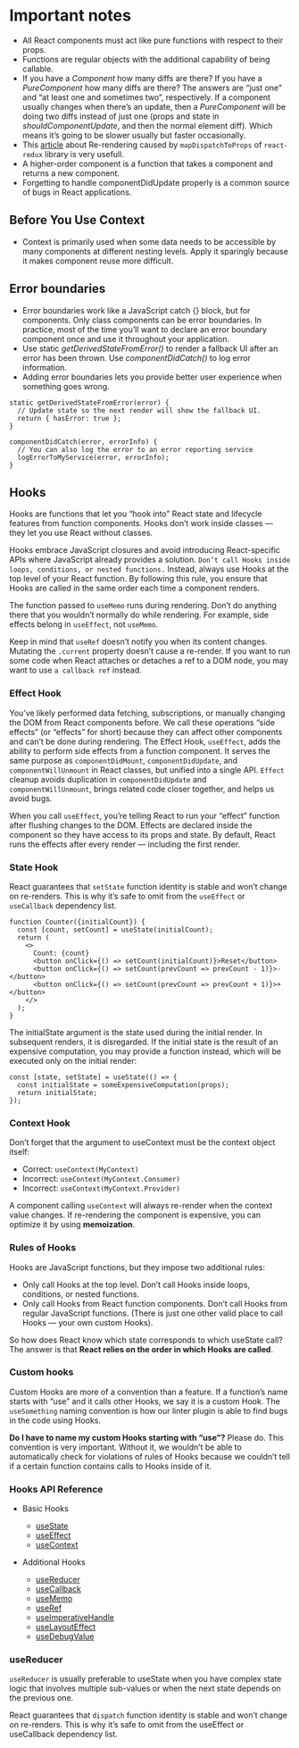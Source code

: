 # Important notes

- All React components must act like pure functions with respect to their props.
- Functions are regular objects with the additional capability of being callable.
- If you have a _Component_ how many diffs are there? If you have a _PureComponent_ how many diffs are there? The answers are “just one” and “at least one and sometimes two”, respectively. If a component usually changes when there’s an update, then a _PureComponent_ will be doing two diffs instead of just one (props and state in _shouldComponentUpdate_, and then the normal element diff). Which means it’s going to be slower usually but faster occasionally.
- This [article](https://spin.atomicobject.com/2018/04/02/redux-rerendering/) about Re-rendering caused by `mapDispatchToProps` of `react-redux` library is very usefull.
- A higher-order component is a function that takes a component and returns a new component.
- Forgetting to handle componentDidUpdate properly is a common source of bugs in React applications.

## Before You Use Context

- Context is primarily used when some data needs to be accessible by many components at different nesting levels. Apply it sparingly because it makes component reuse more difficult.

## Error boundaries

- Error boundaries work like a JavaScript catch {} block, but for components. Only class components can be error boundaries. In practice, most of the time you’ll want to declare an error boundary component once and use it throughout your application.
- Use static _getDerivedStateFromError()_ to render a fallback UI after an error has been thrown. Use _componentDidCatch()_ to log error information.
- Adding error boundaries lets you provide better user experience when something goes wrong.

```
static getDerivedStateFromError(error) {
  // Update state so the next render will show the fallback UI.
  return { hasError: true };
}

componentDidCatch(error, errorInfo) {
  // You can also log the error to an error reporting service
  logErrorToMyService(error, errorInfo);
}
```

## Hooks

Hooks are functions that let you “hook into” React state and lifecycle features from function components. Hooks don’t work inside classes — they let you use React without classes.

Hooks embrace JavaScript closures and avoid introducing React-specific APIs where JavaScript already provides a solution.
`Don’t call Hooks inside loops, conditions, or nested functions.` Instead, always use Hooks at the top level of your React function. By following this rule, you ensure that Hooks are called in the same order each time a component renders.

The function passed to `useMemo` runs during rendering. Don’t do anything there that you wouldn’t normally do while rendering. For example, side effects belong in `useEffect`, not `useMemo`.

Keep in mind that `useRef` doesn’t notify you when its content changes. Mutating the `.current` property doesn’t cause a re-render. If you want to run some code when React attaches or detaches a ref to a DOM node, you may want to use `a callback ref` instead.

### Effect Hook

You’ve likely performed data fetching, subscriptions, or manually changing the DOM from React components before. We call these operations “side effects” (or “effects” for short) because they can affect other components and can’t be done during rendering.
The Effect Hook, `useEffect`, adds the ability to perform side effects from a function component. It serves the same purpose as `componentDidMount`, `componentDidUpdate`, and `componentWillUnmount` in React classes, but unified into a single API.
`Effect` cleanup avoids duplication in `componentDidUpdate` and `componentWillUnmount`, brings related code closer together, and helps us avoid bugs.

When you call `useEffect`, you’re telling React to run your “effect” function after flushing changes to the DOM. Effects are declared inside the component so they have access to its props and state. By default, React runs the effects after every render — including the first render.

### State Hook

React guarantees that `setState` function identity is stable and won’t change on re-renders. This is why it’s safe to omit from the `useEffect` or `useCallback` dependency list.

```
function Counter({initialCount}) {
  const [count, setCount] = useState(initialCount);
  return (
    <>
      Count: {count}
      <button onClick={() => setCount(initialCount)}>Reset</button>
      <button onClick={() => setCount(prevCount => prevCount - 1)}>-</button>
      <button onClick={() => setCount(prevCount => prevCount + 1)}>+</button>
    </>
  );
}
```

The initialState argument is the state used during the initial render. In subsequent renders, it is disregarded. If the initial state is the result of an expensive computation, you may provide a function instead, which will be executed only on the initial render:

```
const [state, setState] = useState(() => {
  const initialState = someExpensiveComputation(props);
  return initialState;
});
```

### Context Hook

Don’t forget that the argument to useContext must be the context object itself:

- Correct: `useContext(MyContext)`
- Incorrect: `useContext(MyContext.Consumer)`
- Incorrect: `useContext(MyContext.Provider)`

A component calling `useContext` will always re-render when the context value changes. If re-rendering the component is expensive, you can optimize it by using **memoization**.

### Rules of Hooks

Hooks are JavaScript functions, but they impose two additional rules:

- Only call Hooks at the top level. Don’t call Hooks inside loops, conditions, or nested functions.
- Only call Hooks from React function components. Don’t call Hooks from regular JavaScript functions. (There is just one other valid place to call Hooks — your own custom Hooks).

So how does React know which state corresponds to which useState call? The answer is that **React relies on the order in which Hooks are called**.

### Custom hooks

Custom Hooks are more of a convention than a feature. If a function’s name starts with ”use” and it calls other Hooks, we say it is a custom Hook. The `useSomething` naming convention is how our linter plugin is able to find bugs in the code using Hooks.

**Do I have to name my custom Hooks starting with “use”?** Please do. This convention is very important. Without it, we wouldn’t be able to automatically check for violations of rules of Hooks because we couldn’t tell if a certain function contains calls to Hooks inside of it.

### Hooks API Reference

- Basic Hooks

  - [useState](https://reactjs.org/docs/hooks-reference.html#usestate)
  - [useEffect](https://reactjs.org/docs/hooks-reference.html#useeffect)
  - [useContext](https://reactjs.org/docs/hooks-reference.html#usecontext)

- Additional Hooks

  - [useReducer](https://reactjs.org/docs/hooks-reference.html#usereducer)
  - [useCallback](https://reactjs.org/docs/hooks-reference.html#usecallback)
  - [useMemo](https://reactjs.org/docs/hooks-reference.html#usememo)
  - [useRef](https://reactjs.org/docs/hooks-reference.html#useref)
  - [useImperativeHandle](https://reactjs.org/docs/hooks-reference.html#useimperativehandle)
  - [useLayoutEffect](https://reactjs.org/docs/hooks-reference.html#uselayouteffect)
  - [useDebugValue](https://reactjs.org/docs/hooks-reference.html#usedebugvalue)

### useReducer

`useReducer` is usually preferable to useState when you have complex state logic that involves multiple sub-values or when the next state depends on the previous one.

React guarantees that `dispatch` function identity is stable and won’t change on re-renders. This is why it’s safe to omit from the useEffect or useCallback dependency list.
